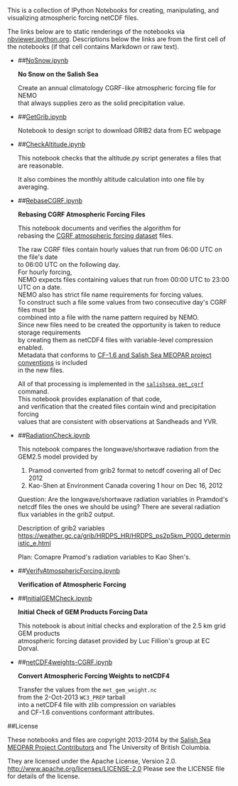 This is a collection of IPython Notebooks for creating,
manipulating, and visualizing atmospheric forcing netCDF files.

The links below are to static renderings of the notebooks via
[nbviewer.ipython.org](http://nbviewer.ipython.org/).
Descriptions below the links are from the first cell of the notebooks
(if that cell contains Markdown or raw text).

* ##[NoSnow.ipynb](http://nbviewer.ipython.org/urls/bitbucket.org/salishsea/tools/raw/tip/I_ForcingFiles/Atmos/NoSnow.ipynb)  
    
    **No Snow on the Salish Sea**  
      
    Create an annual climatology CGRF-like atmospheric forcing file for NEMO  
    that always supplies zero as the solid precipitation value.  

* ##[GetGrib.ipynb](http://nbviewer.ipython.org/urls/bitbucket.org/salishsea/tools/raw/tip/I_ForcingFiles/Atmos/GetGrib.ipynb)  
    
    Notebook to design script to download GRIB2 data from EC webpage  

* ##[CheckAltitude.ipynb](http://nbviewer.ipython.org/urls/bitbucket.org/salishsea/tools/raw/tip/I_ForcingFiles/Atmos/CheckAltitude.ipynb)  
    
    This notebook checks that the altitude.py script generates a files that are reasonable.  
      
    It also combines the monthly altitude calculation into one file by averaging.  

* ##[RebaseCGRF.ipynb](http://nbviewer.ipython.org/urls/bitbucket.org/salishsea/tools/raw/tip/I_ForcingFiles/Atmos/RebaseCGRF.ipynb)  
    
    **Rebasing CGRF Atmospheric Forcing Files**  
      
    This notebook documents and verifies the algorithm for  
    rebasing the [CGRF atmospheric forcing dataset][CGRF dataset] files.  
      
    [CGRF dataset]: http://salishsea-meopar-docs.readthedocs.org/en/latest/code-notes/salishsea-nemo/nemo-forcing/atmospheric.html#cgrf-dataset  
      
    The raw CGRF files contain hourly values that run from 06:00 UTC on the file's date  
    to 06:00 UTC on the following day.  
    For hourly forcing,  
    NEMO expects files containing values that run from 00:00 UTC to 23:00 UTC on a date.  
    NEMO also has strict file name requirements for forcing values.  
    To construct such a file some values from two consecutive day's CGRF files must be  
    combined into a file with the name pattern required by NEMO.  
    Since new files need to be created the opportunity is taken to reduce storage requirements  
    by creating them as netCDF4 files with variable-level compression enabled.  
    Metadata that conforms to [CF-1.6 and Salish Sea MEOPAR project conventions][netCDF4 conventions] is included  
    in the new files.  
      
    [netCDF4 conventions]: http://salishsea-meopar-docs.readthedocs.org/en/latest/code-notes/salishsea-nemo/nemo-forcing/netcdf4.html#netcdf4-file-conventions  
      
    All of that processing is implemented in the [`salishsea get_cgrf`][salishsea get_cgrf] command.  
    This notebook provides explanation of that code,  
    and verification that the created files contain wind and precipitation forcing  
    values that are consistent with observations at Sandheads and YVR.  
      
    [salishsea get_cgrf]: http://salishsea-meopar-tools.readthedocs.org/en/latest/SalishSeaCmd/salishsea-cmd.html#get-cgrf-sub-command  

* ##[RadiationCheck.ipynb](http://nbviewer.ipython.org/urls/bitbucket.org/salishsea/tools/raw/tip/I_ForcingFiles/Atmos/RadiationCheck.ipynb)  
    
    This notebook compares the longwave/shortwave radiation from the GEM2.5 model provided by  
      
    1. Pramod converted from grib2 format to netcdf covering all of Dec 2012  
    2. Kao-Shen at Environment Canada covering 1 hour on Dec 16, 2012  
      
    Question: Are the longwave/shortwave radiation variables in Pramdod's netcdf files the ones we should be using? There are several radiation flux variables in the grib2 output.  
      
    Description of grib2 variables  
    https://weather.gc.ca/grib/HRDPS_HR/HRDPS_ps2p5km_P000_deterministic_e.html  
      
    Plan: Comapre Pramod's radiation variables to Kao Shen's.  

* ##[VerifyAtmosphericForcing.ipynb](http://nbviewer.ipython.org/urls/bitbucket.org/salishsea/tools/raw/tip/I_ForcingFiles/Atmos/VerifyAtmosphericForcing.ipynb)  
    
    **Verification of Atmospheric Forcing**  

* ##[InitialGEMCheck.ipynb](http://nbviewer.ipython.org/urls/bitbucket.org/salishsea/tools/raw/tip/I_ForcingFiles/Atmos/InitialGEMCheck.ipynb)  
    
    **Initial Check of GEM Products Forcing Data**  
      
    This notebook is about initial checks and exploration of the 2.5 km grid GEM products  
    atmospheric forcing dataset provided by Luc Fillion's group at EC Dorval.  

* ##[netCDF4weights-CGRF.ipynb](http://nbviewer.ipython.org/urls/bitbucket.org/salishsea/tools/raw/tip/I_ForcingFiles/Atmos/netCDF4weights-CGRF.ipynb)  
    
    **Convert Atmospheric Forcing Weights to netCDF4**  
      
    Transfer the values from the `met_gem_weight.nc`   
    from the 2-Oct-2013 `WC3_PREP` tarball  
    into a netCDF4 file with zlib compression on variables  
    and CF-1.6 conventions conformant attributes.  


##License

These notebooks and files are copyright 2013-2014
by the [Salish Sea MEOPAR Project Contributors](https://bitbucket.org/salishsea/docs/src/tip/CONTRIBUTORS.rst)
and The University of British Columbia.

They are licensed under the Apache License, Version 2.0.
http://www.apache.org/licenses/LICENSE-2.0
Please see the LICENSE file for details of the license.
